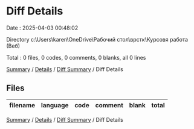 # Diff Details

Date : 2025-04-03 00:48:02

Directory c:\\Users\\karen\\OneDrive\\Рабочий стол\\врстк\\Курсовя работа (Веб)

Total : 0 files,  0 codes, 0 comments, 0 blanks, all 0 lines

[Summary](results.md) / [Details](details.md) / [Diff Summary](diff.md) / Diff Details

## Files
| filename | language | code | comment | blank | total |
| :--- | :--- | ---: | ---: | ---: | ---: |

[Summary](results.md) / [Details](details.md) / [Diff Summary](diff.md) / Diff Details